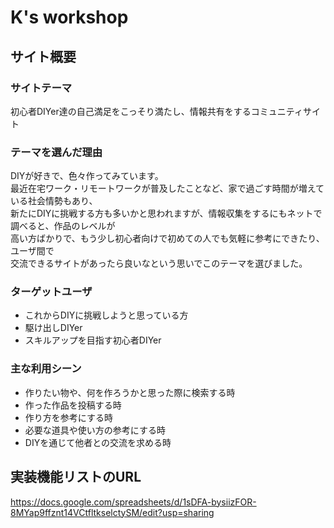 # K's workshop

## サイト概要
### サイトテーマ
初心者DIYer達の自己満足をこっそり満たし、情報共有をするコミュニティサイト

### テーマを選んだ理由
DIYが好きで、色々作ってみています。<br>
最近在宅ワーク・リモートワークが普及したことなど、家で過ごす時間が増えている社会情勢もあり、<br>
新たにDIYに挑戦する方も多いかと思われますが、情報収集をするにもネットで調べると、作品のレベルが<br>
高い方ばかりで、もう少し初心者向けで初めての人でも気軽に参考にできたり、ユーザ間で<br>
交流できるサイトがあったら良いなという思いでこのテーマを選びました。

### ターゲットユーザ
- これからDIYに挑戦しようと思っている方
- 駆け出しDIYer
- スキルアップを目指す初心者DIYer


### 主な利用シーン
- 作りたい物や、何を作ろうかと思った際に検索する時
- 作った作品を投稿する時
- 作り方を参考にする時
- 必要な道具や使い方の参考にする時
- DIYを通じて他者との交流を求める時

## 実装機能リストのURL
https://docs.google.com/spreadsheets/d/1sDFA-bysiizFOR-8MYap9ffznt14VCtfltkselctySM/edit?usp=sharing